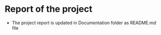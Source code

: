 # Report of the project
   * The project report is updated in Documentation folder as README.md file
